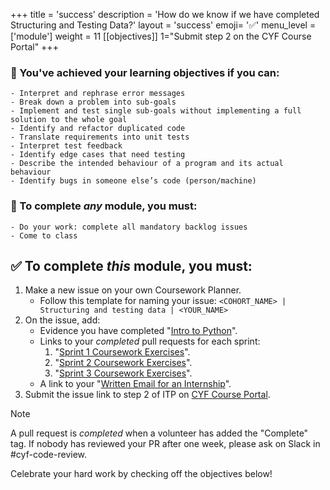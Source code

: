 +++
title = 'success'
description = 'How do we know if we have completed Structuring and Testing Data?'
layout = 'success'
emoji= '✅'
menu_level = ['module']
weight = 11
[[objectives]]
1="Submit step 2 on the CYF Course Portal"
+++

### 🎯 You've achieved your learning objectives if you can:

```objectives
- Interpret and rephrase error messages
- Break down a problem into sub-goals
- Implement and test single sub-goals without implementing a full solution to the whole goal
- Identify and refactor duplicated code
- Translate requirements into unit tests
- Interpret test feedback
- Identify edge cases that need testing
- Describe the intended behaviour of a program and its actual behaviour
- Identify bugs in someone else’s code (person/machine)
```

### 💯 To complete _any_ module, you must:

```objectives
- Do your work: complete all mandatory backlog issues
- Come to class
```

## ✅ To complete _this_ module, you must:

1. Make a new issue on your own Coursework Planner.
   - Follow this template for naming your issue: `<COHORT_NAME> | Structuring and testing data | <YOUR_NAME>`
1. On the issue, add:
    - Evidence you have completed "[Intro to Python](https://github.com/CodeYourFuture/Module-Structuring-and-Testing-Data/issues/21)".
    - Links to your _completed_ pull requests for each sprint:
        1. "[Sprint 1 Coursework Exercises](https://github.com/CodeYourFuture/Module-Structuring-and-Testing-Data/issues/35)".
        1. "[Sprint 2 Coursework Exercises](https://github.com/CodeYourFuture/Module-Structuring-and-Testing-Data/issues/7)".
        1. "[Sprint 3 Coursework Exercises](https://github.com/CodeYourFuture/Module-Structuring-and-Testing-Data/issues/6)".
    - A link to your "[Written Email for an Internship](https://github.com/CodeYourFuture/Module-Structuring-and-Testing-Data/issues/20)".
1. Submit the issue link to step 2 of ITP on [CYF Course Portal](https://application-process.codeyourfuture.io/).

> [!NOTE]
> A pull request is _completed_ when a volunteer has added the "Complete" tag. If nobody has reviewed your PR after one week, please ask on Slack in #cyf-code-review.

Celebrate your hard work by checking off the objectives below!
